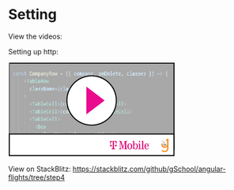 # Setting


View the videos:

Setting up http: 


[![](video-player.png)](https://drive.google.com/file/d/1kDzbcHSI9EhM-zIXDbtBu325mrYYA3WC/view)


View on StackBlitz:
https://stackblitz.com/github/gSchool/angular-flights/tree/step4
